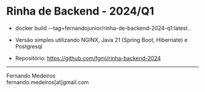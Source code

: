# Rinha de Backend - 2024/Q1

- docker build --tag=fernandojunior/rinha-de-backend-2024-q1:latest .
- Versão simples utilizando NGINX, Java 21 (Spring Boot, Hibernate) e Postgresql

- Repositório: https://github.com/fgmj/rinha-backend-2024

____
Fernando Medeiros 
<br>
fernando.medeiros[at]gmail.com


